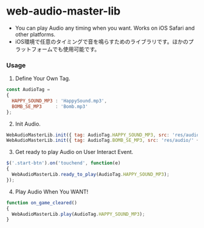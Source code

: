 # web-audio-master-lib
- You can play Audio any timing when you want. Works on iOS Safari and other platforms.
- iOS環境で任意のタイミングで音を鳴らすためのライブラリです。ほかのプラットフォームでも使用可能です。

### Usage

1. Define Your Own Tag.
```js
const AudioTag =
{
  HAPPY_SOUND_MP3 : 'HappySound.mp3',
  BOMB_SE_MP3     : 'Bomb.mp3'
};
```

2. Init Audio.
```js
WebAudioMasterLib.init({ tag: AudioTag.HAPPY_SOUND_MP3, src: 'res/audio/' + AudioTag.HAPPY_SOUND_MP3 });
WebAudioMasterLib.init({ tag: AudioTag.BOMB_SE_MP3, src: 'res/audio/' + AudioTag.BOMB_SE_MP3 });
```

3. Get ready to play Audio on User Interact Event.
```js
$('.start-btn').on('touchend', function(e)
{
  WebAudioMasterLib.ready_to_play(AudioTag.HAPPY_SOUND_MP3);
});
```
4. Play Audio When You WANT!
```js
function on_game_cleared()
{
  WebAudioMasterLib.play(AudioTag.HAPPY_SOUND_MP3);
}
```
